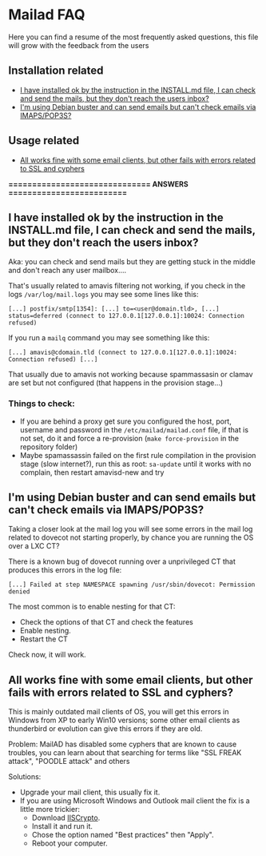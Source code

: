 # Mailad FAQ

Here you can find a resume of the most frequently asked questions, this file will grow with the feedback from the users

## Installation related

- [I have installed ok by the instruction in the INSTALL.md file, I can check and send the mails, but they don't reach the users inbox?](FAQ.md#i-have-installed-ok-by-the-instruction-in-the-installmd-file-i-can-check-and-send-the-mails-but-they-dont-reach-the-users-inbox)
- [I'm using Debian buster and can send emails but can't check emails via IMAPS/POP3S?](FAQ.md#im-using-debian-buster-and-can-send-emails-but-cant-check-emails-via-imapspop3s)

## Usage related

- [All works fine with some email clients, but other fails with errors related to SSL and cyphers](hFAQ.md#all-works-fine-with-some-email-clients-but-other-fails-with-errors-related-to-ssl-and-cyphers)

**============================== ANSWERS =========================**

## I have installed ok by the instruction in the INSTALL.md file, I can check and send the mails, but they don't reach the users inbox?

Aka: you can check and send mails but they are getting stuck in the middle and don't reach any user mailbox....

That's usually related to amavis filtering not working, if you check in the logs `/var/log/mail.logs` you may see some lines like this:

```
[...] postfix/smtp[1354]: [...] to=<user@domain.tld>, [...] status=deferred (connect to 127.0.0.1[127.0.0.1]:10024: Connection refused)
```

If you run a `mailq` command you may see something like this:

```
[...] amavis@cdomain.tld (connect to 127.0.0.1[127.0.0.1]:10024: Connection refused) [...]
```

That usually due to amavis not working because spammassasin or clamav are set but not configured (that happens in the provision stage...)

### Things to check:

- If you are behind a proxy get sure you configured the host, port, username and password in the `/etc/mailad/mailad.conf` file, if that is not set, do it and force a re-provision (`make force-provision` in the repository folder)
- Maybe spamassassin failed on the first rule compilation in the provision stage (slow internet?), run this as root: `sa-update` until it works with no complain, then restart amavisd-new and try

## I'm using Debian buster and can send emails but can't check emails via IMAPS/POP3S?

Taking a closer look at the mail log you will see some errors in the mail log related to dovecot not starting properly, by chance you are running the OS over a LXC CT?

There is a known bug of dovecot running over a unprivileged CT that produces this errors in the log file:

```
[...] Failed at step NAMESPACE spawning /usr/sbin/dovecot: Permission denied
```

The most common is to enable nesting for that CT:

- Check the options of that CT and check the features
- Enable nesting.
- Restart the CT

Check now, it will  work.

## All works fine with some email clients, but other fails with errors related to SSL and cyphers?

This is mainly outdated mail clients of OS, you will get this errors in Windows from XP to early Win10 versions; some other email clients as thunderbird or evolution can give this errors if they are old.

Problem: MailAD has disabled some cyphers that are known to cause troubles, you can learn about that searching for terms like "SSL FREAK attack", "POODLE attack" and others

Solutions:

- Upgrade your mail client, this usually fix it. 
- If you are using Microsoft Windows and Outlook mail client the fix is a little more trickier:
    - Download [IISCrypto](https://www.nartac.com/Products/IISCrypto).
    - Install it and run it.
    - Chose the option named "Best practices" then "Apply".
    - Reboot your computer.
